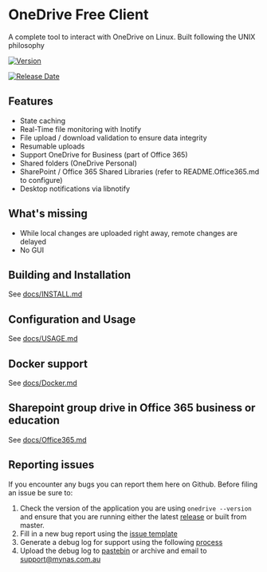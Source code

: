 # OneDrive Free Client
A complete tool to interact with OneDrive on Linux. Built following the UNIX philosophy

[![Version](https://img.shields.io/github/v/release/abraunegg/onedrive)](https://img.shields.io/github/v/release/abraunegg/onedrive)

[![Release Date](https://img.shields.io/github/release-date/abraunegg/onedrive)](https://img.shields.io/github/release-date/abraunegg/onedrive)



## Features
*   State caching
*   Real-Time file monitoring with Inotify
*   File upload / download validation to ensure data integrity
*   Resumable uploads
*   Support OneDrive for Business (part of Office 365)
*   Shared folders (OneDrive Personal)
*   SharePoint / Office 365 Shared Libraries (refer to README.Office365.md to configure)
*   Desktop notifications via libnotify

## What's missing
*   While local changes are uploaded right away, remote changes are delayed
*   No GUI

## Building and Installation
See [docs/INSTALL.md](docs/INSTALL.md)

## Configuration and Usage
See [docs/USAGE.md](docs/USAGE.md)

## Docker support
See [docs/Docker.md](docs/Docker.md)

## Sharepoint group drive in Office 365 business or education
See [docs/Office365.md](docs/Office365.md)

## Reporting issues
If you encounter any bugs you can report them here on Github. Before filing an issue be sure to:

1.  Check the version of the application you are using `onedrive --version` and ensure that you are running either the latest [release](https://github.com/abraunegg/onedrive/releases) or built from master.
2.  Fill in a new bug report using the [issue template](https://github.com/abraunegg/onedrive/issues/new?template=bug_report.md)
3.  Generate a debug log for support using the following [process](https://github.com/abraunegg/onedrive/wiki/Generate-debug-log-for-support)
4.  Upload the debug log to [pastebin](https://pastebin.com/) or archive and email to support@mynas.com.au

